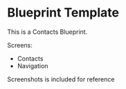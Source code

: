 # Blueprint Template

This is a Contacts Blueprint.

Screens:
- Contacts
- Navigation

Screenshots is included for reference
